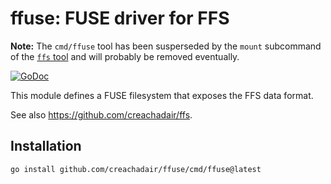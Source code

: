 # ffuse: FUSE driver for FFS

**Note:** The `cmd/ffuse` tool has been susperseded by the `mount` subcommand of the [`ffs` tool](https://github.com/creachadair/ffstools/blob/main/ffs) and will probably be removed eventually.

[![GoDoc](https://img.shields.io/static/v1?label=godoc&message=reference&color=yellowgreen)](https://pkg.go.dev/github.com/creachadair/ffuse)

This module defines a FUSE filesystem that exposes the FFS data format.

See also https://github.com/creachadair/ffs.

## Installation

```sh
go install github.com/creachadair/ffuse/cmd/ffuse@latest
```
